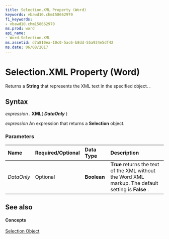 ```yaml
---
title: Selection.XML Property (Word)
keywords: vbawd10.chm158662970
f1_keywords:
- vbawd10.chm158662970
ms.prod: word
api_name:
- Word.Selection.XML
ms.assetid: d7a810ea-10c0-5ac6-b8dd-55a934e5df42
ms.date: 06/08/2017
---
```



# Selection.XML Property (Word)

Returns a **String** that represents the XML text in the specified object. .


## Syntax

 _expression_ . **XML**( **_DataOnly_** )

 _expression_ An expression that returns a **Selection** object.


### Parameters



|**Name**|**Required/Optional**|**Data Type**|**Description**|
|:-----|:-----|:-----|:-----|
| _DataOnly_|Optional| **Boolean**| **True** returns the text of the XML without the Word XML markup. The default setting is **False** .|

## See also


#### Concepts


[Selection Object](selection-object-word.md)

